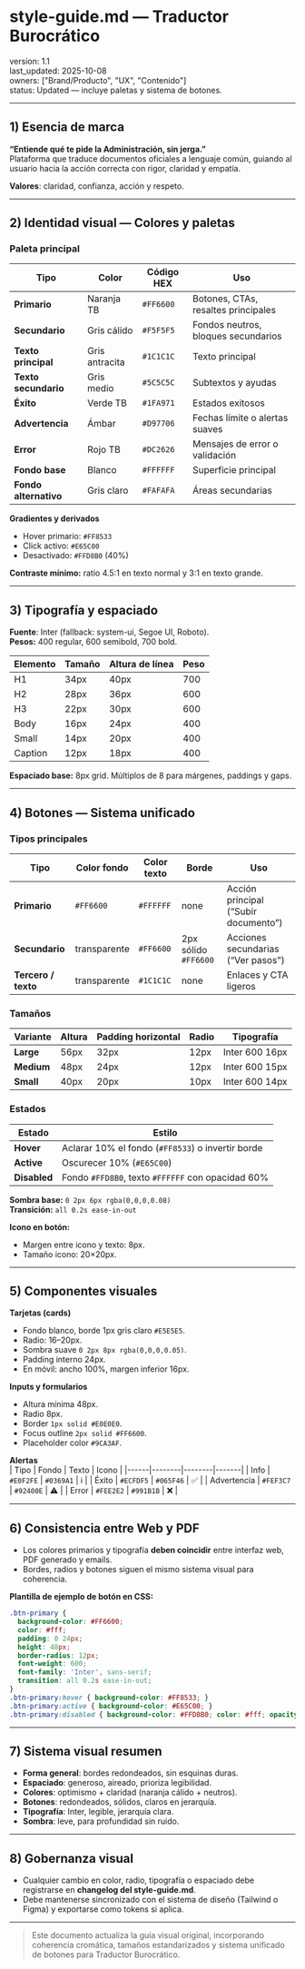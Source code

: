 # style-guide.md — Traductor Burocrático

version: 1.1  
last_updated: 2025-10-08  
owners: ["Brand/Producto", "UX", "Contenido"]  
status: Updated — incluye paletas y sistema de botones.

---

## 1) Esencia de marca
**“Entiende qué te pide la Administración, sin jerga.”**  
Plataforma que traduce documentos oficiales a lenguaje común, guiando al usuario hacia la acción correcta con rigor, claridad y empatía.

**Valores**: claridad, confianza, acción y respeto.

---

## 2) Identidad visual — Colores y paletas

### Paleta principal
| Tipo | Color | Código HEX | Uso |
|------|--------|-------------|-----|
| **Primario** | Naranja TB | `#FF6600` | Botones, CTAs, resaltes principales |
| **Secundario** | Gris cálido | `#F5F5F5` | Fondos neutros, bloques secundarios |
| **Texto principal** | Gris antracita | `#1C1C1C` | Texto principal |
| **Texto secundario** | Gris medio | `#5C5C5C` | Subtextos y ayudas |
| **Éxito** | Verde TB | `#1FA971` | Estados exitosos |
| **Advertencia** | Ámbar | `#D97706` | Fechas límite o alertas suaves |
| **Error** | Rojo TB | `#DC2626` | Mensajes de error o validación |
| **Fondo base** | Blanco | `#FFFFFF` | Superficie principal |
| **Fondo alternativo** | Gris claro | `#FAFAFA` | Áreas secundarias |

**Gradientes y derivados**  
- Hover primario: `#FF8533`  
- Click activo: `#E65C00`  
- Desactivado: `#FFD8B0` (40%)

**Contraste mínimo:** ratio 4.5:1 en texto normal y 3:1 en texto grande.

---

## 3) Tipografía y espaciado

**Fuente**: Inter (fallback: system-ui, Segoe UI, Roboto).  
**Pesos:** 400 regular, 600 semibold, 700 bold.

| Elemento | Tamaño | Altura de línea | Peso |
|-----------|---------|-----------------|------|
| H1 | 34px | 40px | 700 |
| H2 | 28px | 36px | 600 |
| H3 | 22px | 30px | 600 |
| Body | 16px | 24px | 400 |
| Small | 14px | 20px | 400 |
| Caption | 12px | 18px | 400 |

**Espaciado base:** 8px grid. Múltiplos de 8 para márgenes, paddings y gaps.

---

## 4) Botones — Sistema unificado

### Tipos principales
| Tipo | Color fondo | Color texto | Borde | Uso |
|------|--------------|-------------|--------|-----|
| **Primario** | `#FF6600` | `#FFFFFF` | none | Acción principal (“Subir documento”) |
| **Secundario** | transparente | `#FF6600` | 2px sólido `#FF6600` | Acciones secundarias (“Ver pasos”) |
| **Tercero / texto** | transparente | `#1C1C1C` | none | Enlaces y CTA ligeros |

### Tamaños
| Variante | Altura | Padding horizontal | Radio | Tipografía |
|-----------|---------|--------------------|--------|-------------|
| **Large** | 56px | 32px | 12px | Inter 600 16px |
| **Medium** | 48px | 24px | 12px | Inter 600 15px |
| **Small** | 40px | 20px | 10px | Inter 600 14px |

### Estados
| Estado | Estilo |
|---------|--------|
| **Hover** | Aclarar 10% el fondo (`#FF8533`) o invertir borde |
| **Active** | Oscurecer 10% (`#E65C00`) |
| **Disabled** | Fondo `#FFD8B0`, texto `#FFFFFF` con opacidad 60% |

**Sombra base:** `0 2px 6px rgba(0,0,0,0.08)`  
**Transición:** `all 0.2s ease-in-out`

**Icono en botón:**  
- Margen entre icono y texto: 8px.  
- Tamaño icono: 20×20px.

---

## 5) Componentes visuales

**Tarjetas (cards)**  
- Fondo blanco, borde 1px gris claro `#E5E5E5`.  
- Radio: 16–20px.  
- Sombra suave `0 2px 8px rgba(0,0,0,0.05)`.  
- Padding interno 24px.  
- En móvil: ancho 100%, margen inferior 16px.

**Inputs y formularios**  
- Altura mínima 48px.  
- Radio 8px.  
- Border `1px solid #E0E0E0`.  
- Focus outline `2px solid #FF6600`.  
- Placeholder color `#9CA3AF`.

**Alertas**  
| Tipo | Fondo | Texto | Icono |
|------|--------|--------|-------|
| Info | `#E0F2FE` | `#0369A1` | ℹ️ |
| Éxito | `#ECFDF5` | `#065F46` | ✅ |
| Advertencia | `#FEF3C7` | `#92400E` | ⚠️ |
| Error | `#FEE2E2` | `#991B1B` | ❌ |

---

## 6) Consistencia entre Web y PDF
- Los colores primarios y tipografía **deben coincidir** entre interfaz web, PDF generado y emails.  
- Bordes, radios y botones siguen el mismo sistema visual para coherencia.

**Plantilla de ejemplo de botón en CSS:**
```css
.btn-primary {
  background-color: #FF6600;
  color: #fff;
  padding: 0 24px;
  height: 48px;
  border-radius: 12px;
  font-weight: 600;
  font-family: 'Inter', sans-serif;
  transition: all 0.2s ease-in-out;
}
.btn-primary:hover { background-color: #FF8533; }
.btn-primary:active { background-color: #E65C00; }
.btn-primary:disabled { background-color: #FFD8B0; color: #fff; opacity: 0.6; }
```

---

## 7) Sistema visual resumen
- **Forma general**: bordes redondeados, sin esquinas duras.  
- **Espaciado**: generoso, aireado, prioriza legibilidad.  
- **Colores**: optimismo + claridad (naranja cálido + neutros).  
- **Botones**: redondeados, sólidos, claros en jerarquía.  
- **Tipografía**: Inter, legible, jerarquía clara.  
- **Sombra**: leve, para profundidad sin ruido.

---

## 8) Gobernanza visual
- Cualquier cambio en color, radio, tipografía o espaciado debe registrarse en **changelog del style-guide.md**.  
- Debe mantenerse sincronizado con el sistema de diseño (Tailwind o Figma) y exportarse como tokens si aplica.

---

> Este documento actualiza la guía visual original, incorporando coherencia cromática, tamaños estandarizados y sistema unificado de botones para Traductor Burocrático.

